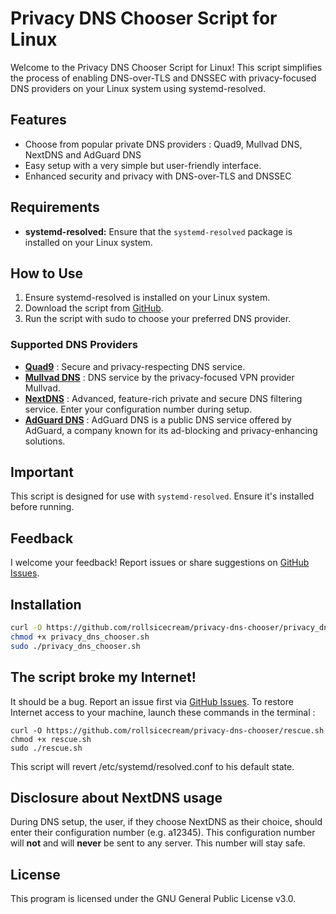 # Privacy DNS Chooser Script for Linux

Welcome to the Privacy DNS Chooser Script for Linux! This script simplifies the process of enabling DNS-over-TLS and DNSSEC with privacy-focused DNS providers on your Linux system using systemd-resolved.

## Features

- Choose from popular private DNS providers : Quad9, Mullvad DNS, NextDNS and AdGuard DNS
- Easy setup with a very simple but user-friendly interface.
- Enhanced security and privacy with DNS-over-TLS and DNSSEC

## Requirements

- **systemd-resolved:** Ensure that the `systemd-resolved` package is installed on your Linux system.

## How to Use

1. Ensure systemd-resolved is installed on your Linux system.
2. Download the script from [GitHub](https://github.com/rollsicecream/privacy-dns-chooser/releases).
3. Run the script with sudo to choose your preferred DNS provider.

### Supported DNS Providers

- **[Quad9](https://quad9.net)** : Secure and privacy-respecting DNS service.
- **[Mullvad DNS](https://mullvad.net)** : DNS service by the privacy-focused VPN provider Mullvad.
- **[NextDNS](https://nextdns.io)** : Advanced, feature-rich private and secure DNS filtering service. Enter your configuration number during setup.
- **[AdGuard DNS](https://adguard-dns.io/)** : AdGuard DNS is a public DNS service offered by AdGuard, a company known for its ad-blocking and privacy-enhancing solutions.
## Important

This script is designed for use with `systemd-resolved`. Ensure it's installed before running.

## Feedback

I welcome your feedback! Report issues or share suggestions on [GitHub Issues](https://github.com/rollsicecream/privacy-dns-chooser/issues).

## Installation

```bash
curl -O https://github.com/rollsicecream/privacy-dns-chooser/privacy_dns_chooser.sh
chmod +x privacy_dns_chooser.sh
sudo ./privacy_dns_chooser.sh
```

## The script broke my Internet!

It should be a bug. Report an issue first via [GitHub Issues](https://github.com/rollsicecream/privacy-dns-chooser/issues). To restore Internet access to your machine, launch these commands in the terminal : 

```
curl -O https://github.com/rollsicecream/privacy-dns-chooser/rescue.sh
chmod +x rescue.sh
sudo ./rescue.sh
```
This script will revert /etc/systemd/resolved.conf to his default state.

## Disclosure about NextDNS usage

During DNS setup, the user, if they choose NextDNS as their choice, should enter their configuration number (e.g. a12345). This configuration number will **not** and will **never** be sent to any server. This number will stay safe.

## License

This program is licensed under the GNU General Public License v3.0.









